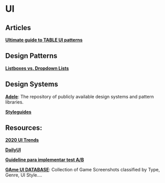 # UI
## Articles
**[Ultimate guide to TABLE UI patterns](http://www.jankoatwarpspeed.com/ultimate-guide-to-table-ui-patterns/)**

## Design Patterns
**[Listboxes vs. Dropdown Lists](https://www.nngroup.com/articles/listbox-dropdown/?ref=webdesignernews.com)**

## Design Systems
**[Adele](https://adele.uxpin.com/)**: The repository of publicly available design systems and pattern libraries.

**[Styleguides](http://styleguides.io/)**


## Resources:
**[2020 UI Trends](https://medium.muz.li/top-ui-ux-design-trends-for-mobile-apps-2020-f32cde592fd0?gi=51a895a09b3a)**

**[DailyUI](https://www.dailyui.co/)**

**[Guideline para implementar test A/B](https://www.flat101.es/blog/desarrollo-web/guideline-tecnico-para-implementar-un-test-a-b/)**

**[GAme UI DATABASE](https://www.gameuidatabase.com/index.php)**: Collection of Game Screenshots classified by Type, Genre, UI Style....